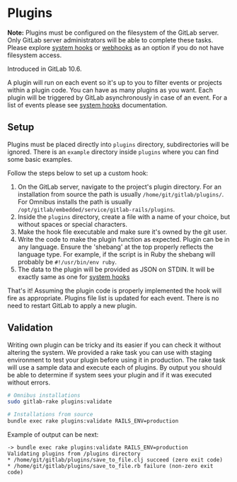 # Plugins

**Note:** Plugins must be configured on the filesystem of the GitLab
server. Only GitLab server administrators will be able to complete these tasks.
Please explore [system hooks] or [webhooks] as an option if you do not
have filesystem access. 

Introduced in GitLab 10.6.

A plugin will run on each event so it's up to you to filter events or projects within a plugin code. You can have as many plugins as you want. Each plugin will be triggered by GitLab asynchronously in case of an event. For a list of events please see [system hooks] documentation.

## Setup

Plugins must be placed directly into `plugins` directory, subdirectories will be ignored. There is an `example` directory inside `plugins` where you can find some basic examples. 

Follow the steps below to set up a custom hook:

1. On the GitLab server, navigate to the project's plugin directory.
   For an installation from source the path is usually
   `/home/git/gitlab/plugins/`. For Omnibus installs the path is
   usually `/opt/gitlab/embedded/service/gitlab-rails/plugins`.
1. Inside the `plugins` directory, create a file with a name of your choice, but without spaces or special characters.
1. Make the hook file executable and make sure it's owned by the git user.
1. Write the code to make the plugin function as expected. Plugin can be
   in any language. Ensure the 'shebang' at the top properly reflects the language
   type. For example, if the script is in Ruby the shebang will probably be
   `#!/usr/bin/env ruby`.
1. The data to the plugin will be provided as JSON on STDIN. It will be exactly same as one for [system hooks]

That's it! Assuming the plugin code is properly implemented the hook will fire
as appropriate. Plugins file list is updated for each event. There is no need to restart GitLab to apply a new plugin.

## Validation

Writing own plugin can be tricky and its easier if you can check it without altering the system. We provided a rake task you can use with staging environment to test your plugin before using it in production. The rake task will use a sample data and execute each of plugins. By output you should be able to determine if system sees your plugin and if it was executed without errors.

```bash
# Omnibus installations
sudo gitlab-rake plugins:validate

# Installations from source
bundle exec rake plugins:validate RAILS_ENV=production
```

Example of output can be next: 

```
-> bundle exec rake plugins:validate RAILS_ENV=production
Validating plugins from /plugins directory
* /home/git/gitlab/plugins/save_to_file.clj succeed (zero exit code)
* /home/git/gitlab/plugins/save_to_file.rb failure (non-zero exit code)
```

[hooks]: https://git-scm.com/book/en/v2/Customizing-Git-Git-Hooks#Server-Side-Hooks
[system hooks]: ../system_hooks/system_hooks.md
[webhooks]: ../user/project/integrations/webhooks.md
[5073]: https://gitlab.com/gitlab-org/gitlab-ce/merge_requests/5073
[93]: https://gitlab.com/gitlab-org/gitlab-shell/merge_requests/93


